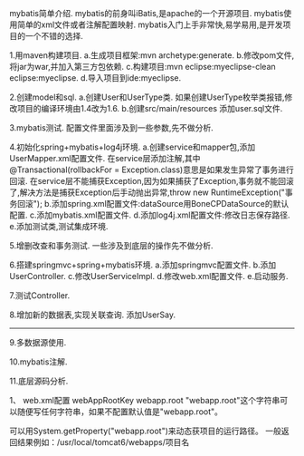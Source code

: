 mybatis简单介绍.
mybatis的前身叫iBatis,是apache的一个开源项目.
mybatis使用简单的xml文件或者注解配置映射.
mybatis入门上手非常快,易学易用,是开发项目的一个不错的选择.

1.用maven构建项目.
   a.生成项目框架:mvn archetype:generate.
   b.修改pom文件,将jar为war,并加入第三方包依赖.
   c.构建项目:mvn eclipse:myeclipse-clean eclipse:myeclipse.
   d.导入项目到ide:myeclipse.

2.创建model和sql.
   a.创建User和UserType类.
      如果创建UserType枚举类报错,修改项目的编译环境由1.4改为1.6.
   b.创建src/main/resources
      添加user.sql文件.
  
3.mybatis测试.
   配置文件里面涉及到一些参数,先不做分析.
    
4.初始化spring+mybatis+log4j环境.
   a.创建service和mapper包,添加UserMapper.xml配置文件.
      在service层添加注解,其中@Transactional(rollbackFor = Exception.class)意思是如果发生异常了事务进行回滚.
      在service层不能捕获Exception,因为如果捕获了Exception,事务就不能回滚了,解决方法是捕获Exception后手动抛出异常,throw new RuntimeException("事务回滚");
   b.添加spring.xml配置文件:dataSource用BoneCPDataSource的默认配置.
   c.添加mybatis.xml配置文件.
   d.添加log4j.xml配置文件:修改日志保存路径.
   e.添加测试类,测试集成环境.
   
5.增删改查和事务测试.
   一些涉及到底层的操作先不做分析.
   
6.搭建springmvc+spring+mybatis环境.
  a.添加springmvc配置文件.
  b.添加UserController.
  c.修改UserServiceImpl.
  d.修改web.xml配置文件.
  e.启动服务.
  
7.测试Controller.

8.增加新的数据表,实现关联查询.
   添加UserSay.
************************
9.多数据源使用.


10.mybatis注解.


11.底层源码分析.



1、 web.xml配置
<context-param>
    <param-name>webAppRootKey</param-name>
    <param-value>webapp.root</param-value>
</context-param>
"webapp.root"这个字符串可以随便写任何字符串，如果不配置默认值是"webapp.root"。

可以用System.getProperty("webapp.root")来动态获项目的运行路径。
一般返回结果例如：/usr/local/tomcat6/webapps/项目名

